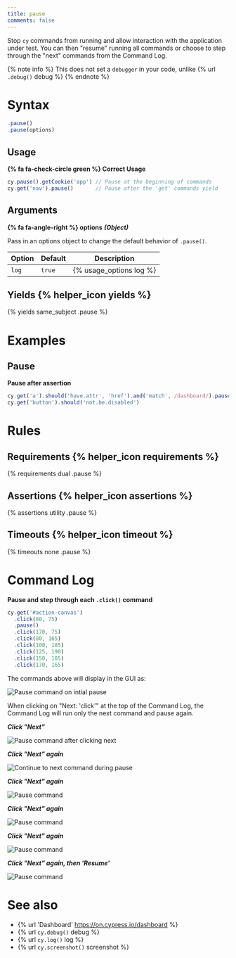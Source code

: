 ```yaml
---
title: pause
comments: false
---
```


Stop `cy` commands from running and allow interaction with the application under test. You can then "resume" running all commands or choose to step through the "next" commands from the Command Log.

{% note info %}
This does not set a `debugger` in your code, unlike {% url `.debug()` debug %}
{% endnote %}

# Syntax

```javascript
.pause()
.pause(options)
```

## Usage

**{% fa fa-check-circle green %} Correct Usage**

```javascript
cy.pause().getCookie('app') // Pause at the beginning of commands
cy.get('nav').pause()       // Pause after the 'get' commands yield
```

## Arguments

**{% fa fa-angle-right %} options**  ***(Object)***

Pass in an options object to change the default behavior of `.pause()`.

Option | Default | Description
--- | --- | ---
`log` | `true` | {% usage_options log %}

## Yields {% helper_icon yields %}

{% yields same_subject .pause %}

# Examples

## Pause

**Pause after assertion**

```javascript
cy.get('a').should('have.attr', 'href').and('match', /dashboard/).pause()
cy.get('button').should('not.be.disabled')
```

# Rules

## Requirements {% helper_icon requirements %}

{% requirements dual .pause %}

## Assertions {% helper_icon assertions %}

{% assertions utility .pause %}

## Timeouts {% helper_icon timeout %}

{% timeouts none .pause %}

# Command Log

**Pause and step through each `.click()` command**

```javascript
cy.get('#action-canvas')
  .click(80, 75)
  .pause()
  .click(170, 75)
  .click(80, 165)
  .click(100, 185)
  .click(125, 190)
  .click(150, 185)
  .click(170, 165)
```

The commands above will display in the GUI as:

![Pause command on intial pause](/img/api/pause/initial-pause-in-gui-highlights-the-pause-command.png)

When clicking on "Next: 'click'" at the top of the Command Log, the Command Log will run only the next command and pause again.

***Click "Next"***

![Pause command after clicking next](/img/api/pause/next-goes-on-to-next-command-during-pause.png)

***Click "Next" again***

![Continue to next command during pause](/img/api/pause/continue-in-pause-command-just-like-debugger.png)

***Click "Next" again***

![Pause command](/img/api/pause/pause-goes-to-show-next-click.png)

***Click "Next" again***

![Pause command](/img/api/pause/clicking-on-canvas-continues-as-we-click-next.png)

***Click "Next" again***

![Pause command](/img/api/pause/last-next-click-before-out-test-is-finished.png)

***Click "Next" again, then 'Resume'***

![Pause command](/img/api/pause/next-then-resume-shows-our-test-has-ended.png)

# See also

- {% url 'Dashboard' https://on.cypress.io/dashboard %}
- {% url `cy.debug()` debug %}
- {% url `cy.log()` log %}
- {% url `cy.screenshot()` screenshot %}
